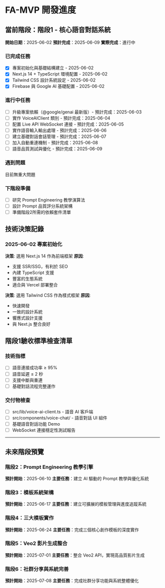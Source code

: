 # FA-MVP 開發進度

## 當前階段：階段1 - 核心語音對話系統
**開始日期**：2025-06-02
**預計完成**：2025-06-09
**實際完成**：進行中

### 已完成任務
- [x] 專案初始化與基礎結構建立 - 2025-06-02
- [x] Next.js 14 + TypeScript 環境配置 - 2025-06-02
- [x] Tailwind CSS 設計系統設定 - 2025-06-02
- [x] Firebase 與 Google AI 基礎配置 - 2025-06-02

### 進行中任務
- [ ] 升級專案依賴（@google/genai 最新版）- 預計完成：2025-06-03
- [ ] 實作 VoiceAIClient 類別 - 預計完成：2025-06-04
- [ ] 配置 Live API WebSocket 連接 - 預計完成：2025-06-05
- [ ] 實作語音輸入輸出處理 - 預計完成：2025-06-06
- [ ] 建立基礎對話會話管理 - 預計完成：2025-06-07
- [ ] 加入自動重連機制 - 預計完成：2025-06-08
- [ ] 語音品質測試與優化 - 預計完成：2025-06-09

### 遇到問題
目前無重大問題

### 下階段準備
- [ ] 研究 Prompt Engineering 教學演算法
- [ ] 設計 Prompt 品質評分系統架構
- [ ] 準備階段2所需的依賴套件清單

## 技術決策記錄

### 2025-06-02 專案初始化
**決策**: 選用 Next.js 14 作為前端框架
**原因**: 
- 支援 SSR/SSG，有利於 SEO
- 內建 TypeScript 支援
- 豐富的生態系統
- 適合與 Vercel 部署整合

**決策**: 選用 Tailwind CSS 作為樣式框架
**原因**:
- 快速開發
- 一致的設計系統
- 響應式設計支援
- 與 Next.js 整合良好

## 階段1驗收標準檢查清單

### 技術指標
- [ ] 語音連接成功率 ≥ 95%
- [ ] 語音延遲 ≤ 2 秒
- [ ] 支援中斷與重連
- [ ] 基礎對話流程完整運作

### 交付物檢查
- [ ] src/lib/voice-ai-client.ts - 語音 AI 客戶端
- [ ] src/components/voice-chat/ - 語音對話 UI 組件
- [ ] 基礎語音對話功能 Demo
- [ ] WebSocket 連接穩定性測試報告

---

## 未來階段預覽

### 階段2：Prompt Engineering 教學引擎
**預計開始**：2025-06-10
**主要任務**：建立 AI 驅動的 Prompt 教學與優化系統

### 階段3：模板系統架構  
**預計開始**：2025-06-17
**主要任務**：建立可擴展的模板管理與進度追蹤系統

### 階段4：三大模板實作
**預計開始**：2025-06-24
**主要任務**：完成三個核心創作模板的深度實作

### 階段5：Veo2 影片生成整合
**預計開始**：2025-07-01
**主要任務**：整合 Veo2 API，實現高品質影片生成

### 階段6：社群分享與系統完善
**預計開始**：2025-07-08
**主要任務**：完成社群分享功能與系統整體優化